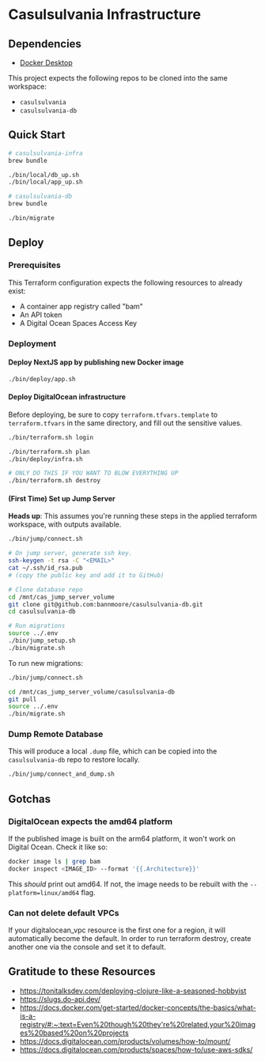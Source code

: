 # Casulsulvania Infrastructure

## Dependencies

- [Docker Desktop](https://docs.docker.com/desktop/)

This project expects the following repos to be cloned into the same workspace:

- `casulsulvania`
- `casulsulvania-db`

## Quick Start

```sh
# casulsulvania-infra
brew bundle

./bin/local/db_up.sh
./bin/local/app_up.sh

# casulsulvania-db
brew bundle

./bin/migrate
```

## Deploy

### Prerequisites

This Terraform configuration expects the following resources to already exist:
- A container app registry called "bam"
- An API token
- A Digital Ocean Spaces Access Key

### Deployment

#### Deploy NextJS app by publishing new Docker image

```sh
./bin/deploy/app.sh
```

#### Deploy DigitalOcean infrastructure

Before deploying, be sure to copy `terraform.tfvars.template` to `terraform.tfvars` in the same directory, and fill out the sensitive values.

```sh
./bin/terraform.sh login

./bin/terraform.sh plan
./bin/deploy/infra.sh

# ONLY DO THIS IF YOU WANT TO BLOW EVERYTHING UP
./bin/terraform.sh destroy
```

#### (First Time) Set up Jump Server

**Heads up**: This assumes you're running these steps in the applied terraform workspace, with outputs available.

```sh
./bin/jump/connect.sh

# On jump server, generate ssh key.
ssh-keygen -t rsa -C "<EMAIL>"
cat ~/.ssh/id_rsa.pub
# (copy the public key and add it to GitHub)

# Clone database repo
cd /mnt/cas_jump_server_volume
git clone git@github.com:bannmoore/casulsulvania-db.git
cd casulsulvania-db

# Run migrations
source ../.env
./bin/jump_setup.sh
./bin/migrate.sh
```

To run new migrations:

```sh
./bin/jump/connect.sh

cd /mnt/cas_jump_server_volume/casulsulvania-db
git pull
source ../.env
./bin/migrate.sh
```

### Dump Remote Database

This will produce a local `.dump` file, which can be copied into the `casulsulvania-db` repo to restore locally.

```sh
./bin/jump/connect_and_dump.sh
```

## Gotchas

### DigitalOcean expects the amd64 platform

If the published image is built on the arm64 platform, it won't work on Digital Ocean. Check it like so:

```sh
docker image ls | grep bam 
docker inspect <IMAGE_ID> --format '{{.Architecture}}'
```

This _should_ print out amd64. If not, the image needs to be rebuilt with the `--platform=linux/amd64` flag.

### Can not delete default VPCs

If your digitalocean_vpc resource is the first one for a region, it will automatically become the default. In order to run terraform destroy, create another one via the console and set it to default.

## Gratitude to these Resources

- https://tonitalksdev.com/deploying-clojure-like-a-seasoned-hobbyist
- https://slugs.do-api.dev/
- https://docs.docker.com/get-started/docker-concepts/the-basics/what-is-a-registry/#:~:text=Even%20though%20they're%20related,your%20images%20based%20on%20projects
- https://docs.digitalocean.com/products/volumes/how-to/mount/
- https://docs.digitalocean.com/products/spaces/how-to/use-aws-sdks/